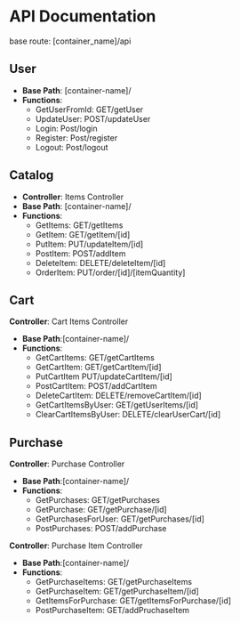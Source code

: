 # API Documentation
base route: [container_name]/api
## User
- **Base Path**: [container-name]/
-  **Functions**:
   -  GetUserFromId: GET/getUser
   -  UpdateUser: POST/updateUser
   -  Login: Post/login
   -  Register: Post/register
   -  Logout: Post/logout

## Catalog
- **Controller**: Items Controller
- **Base Path**: [container-name]/
-  **Functions**:
   -  GetItems: GET/getItems
   -  GetItem: GET/getItem/[id]
   -  PutItem: PUT/updateItem/[id]
   -  PostItem: POST/addItem
   -  DeleteItem: DELETE/deleteItem/[id]
   -  OrderItem: PUT/order/[id]/[itemQuantity]

## Cart
**Controller**: Cart Items Controller
- **Base Path**:[container-name]/
-  **Functions**:
   -  GetCartItems: GET/getCartItems
   -  GetCartItem: GET/getCartItem/[id]
   -  PutCartItem PUT/updateCartItem/[id]
   -  PostCartItem: POST/addCartItem
   -  DeleteCartItem: DELETE/removeCartItem/[id]
   -  GetCartItemsByUser: GET/getUserItems/[id]
   -  ClearCartItemsByUser: DELETE/clearUserCart/[id]

## Purchase
**Controller**: Purchase Controller
- **Base Path**:[container-name]/
-  **Functions**:
   -  GetPurchases: GET/getPurchases
   -  GetPurchase: GET/getPurchase/[id]
   -  GetPurchasesForUser: GET/getPurchases/[id]
   -  PostPurchases: POST/addPurchase

**Controller**: Purchase Item Controller
- **Base Path**:[container-name]/
-  **Functions**:
   -  GetPurchaseItems: GET/getPurchaseItems
   -  GetPurchaseItem: GET/getPurchaseItem/[id]
   -  GetItemsForPurchase: GET/getItemsForPurchase/[id]
   -  PostPurchaseItem: GET/addPruchaseItem
